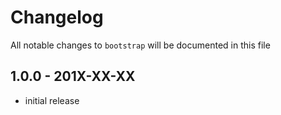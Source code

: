 # Changelog

All notable changes to `bootstrap` will be documented in this file

## 1.0.0 - 201X-XX-XX

- initial release
